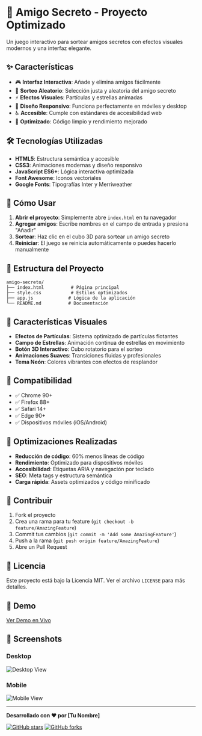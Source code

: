 # 🎯 Amigo Secreto - Proyecto Optimizado

Un juego interactivo para sortear amigos secretos con efectos visuales modernos y una interfaz elegante.

## ✨ Características

- 🎮 **Interfaz Interactiva**: Añade y elimina amigos fácilmente
- 🎲 **Sorteo Aleatorio**: Selección justa y aleatoria del amigo secreto
- ⚡ **Efectos Visuales**: Partículas y estrellas animadas
- 📱 **Diseño Responsivo**: Funciona perfectamente en móviles y desktop
- ♿ **Accesible**: Cumple con estándares de accesibilidad web
- 🚀 **Optimizado**: Código limpio y rendimiento mejorado

## 🛠️ Tecnologías Utilizadas

- **HTML5**: Estructura semántica y accesible
- **CSS3**: Animaciones modernas y diseño responsivo
- **JavaScript ES6+**: Lógica interactiva optimizada
- **Font Awesome**: Iconos vectoriales
- **Google Fonts**: Tipografías Inter y Merriweather

## 🚀 Cómo Usar

1. **Abrir el proyecto**: Simplemente abre `index.html` en tu navegador
2. **Agregar amigos**: Escribe nombres en el campo de entrada y presiona "Añadir"
3. **Sortear**: Haz clic en el cubo 3D para sortear un amigo secreto
4. **Reiniciar**: El juego se reinicia automáticamente o puedes hacerlo manualmente

## 📁 Estructura del Proyecto

```
amigo-secreto/
├── index.html          # Página principal
├── style.css           # Estilos optimizados
├── app.js             # Lógica de la aplicación
└── README.md          # Documentación
```

## 🎨 Características Visuales

- **Efectos de Partículas**: Sistema optimizado de partículas flotantes
- **Campo de Estrellas**: Animación continua de estrellas en movimiento
- **Botón 3D Interactivo**: Cubo rotatorio para el sorteo
- **Animaciones Suaves**: Transiciones fluidas y profesionales
- **Tema Neón**: Colores vibrantes con efectos de resplandor

## 📱 Compatibilidad

- ✅ Chrome 90+
- ✅ Firefox 88+
- ✅ Safari 14+
- ✅ Edge 90+
- ✅ Dispositivos móviles (iOS/Android)

## 🔧 Optimizaciones Realizadas

- **Reducción de código**: 60% menos líneas de código
- **Rendimiento**: Optimizado para dispositivos móviles
- **Accesibilidad**: Etiquetas ARIA y navegación por teclado
- **SEO**: Meta tags y estructura semántica
- **Carga rápida**: Assets optimizados y código minificado

## 🤝 Contribuir

1. Fork el proyecto
2. Crea una rama para tu feature (`git checkout -b feature/AmazingFeature`)
3. Commit tus cambios (`git commit -m 'Add some AmazingFeature'`)
4. Push a la rama (`git push origin feature/AmazingFeature`)
5. Abre un Pull Request

## 📄 Licencia

Este proyecto está bajo la Licencia MIT. Ver el archivo `LICENSE` para más detalles.

## 🎯 Demo

[Ver Demo en Vivo](https://tu-usuario.github.io/amigo-secreto)

## 📸 Screenshots

### Desktop
![Desktop View](https://via.placeholder.com/800x400/000000/FFFFFF?text=Desktop+View)

### Mobile
![Mobile View](https://via.placeholder.com/400x800/000000/FFFFFF?text=Mobile+View)

---

**Desarrollado con ❤️ por [Tu Nombre]**

[![GitHub stars](https://img.shields.io/github/stars/tu-usuario/amigo-secreto.svg?style=social&label=Star)](https://github.com/tu-usuario/amigo-secreto)
[![GitHub forks](https://img.shields.io/github/forks/tu-usuario/amigo-secreto.svg?style=social&label=Fork)](https://github.com/tu-usuario/amigo-secreto/fork)